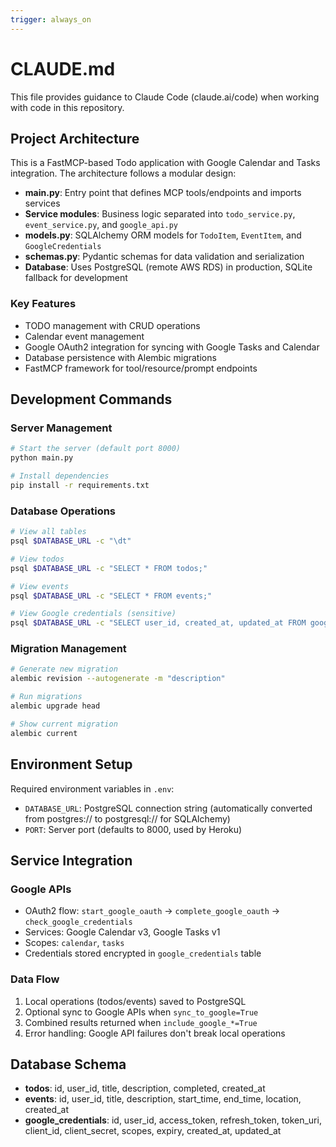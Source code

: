 ```yaml
---
trigger: always_on
---
```


# CLAUDE.md

This file provides guidance to Claude Code (claude.ai/code) when working with code in this repository.

## Project Architecture

This is a FastMCP-based Todo application with Google Calendar and Tasks integration. The architecture follows a modular design:

- **main.py**: Entry point that defines MCP tools/endpoints and imports services
- **Service modules**: Business logic separated into `todo_service.py`, `event_service.py`, and `google_api.py`
- **models.py**: SQLAlchemy ORM models for `TodoItem`, `EventItem`, and `GoogleCredentials`
- **schemas.py**: Pydantic schemas for data validation and serialization
- **Database**: Uses PostgreSQL (remote AWS RDS) in production, SQLite fallback for development

### Key Features
- TODO management with CRUD operations
- Calendar event management  
- Google OAuth2 integration for syncing with Google Tasks and Calendar
- Database persistence with Alembic migrations
- FastMCP framework for tool/resource/prompt endpoints

## Development Commands

### Server Management
```bash
# Start the server (default port 8000)
python main.py

# Install dependencies
pip install -r requirements.txt
```

### Database Operations
```bash
# View all tables
psql $DATABASE_URL -c "\dt"

# View todos
psql $DATABASE_URL -c "SELECT * FROM todos;"

# View events  
psql $DATABASE_URL -c "SELECT * FROM events;"

# View Google credentials (sensitive)
psql $DATABASE_URL -c "SELECT user_id, created_at, updated_at FROM google_credentials;"
```

### Migration Management
```bash
# Generate new migration
alembic revision --autogenerate -m "description"

# Run migrations
alembic upgrade head

# Show current migration
alembic current
```

## Environment Setup

Required environment variables in `.env`:
- `DATABASE_URL`: PostgreSQL connection string (automatically converted from postgres:// to postgresql:// for SQLAlchemy)
- `PORT`: Server port (defaults to 8000, used by Heroku)

## Service Integration

### Google APIs
- OAuth2 flow: `start_google_oauth` → `complete_google_oauth` → `check_google_credentials`
- Services: Google Calendar v3, Google Tasks v1
- Scopes: `calendar`, `tasks`
- Credentials stored encrypted in `google_credentials` table

### Data Flow
1. Local operations (todos/events) saved to PostgreSQL
2. Optional sync to Google APIs when `sync_to_google=True`
3. Combined results returned when `include_google_*=True`
4. Error handling: Google API failures don't break local operations

## Database Schema

- **todos**: id, user_id, title, description, completed, created_at
- **events**: id, user_id, title, description, start_time, end_time, location, created_at  
- **google_credentials**: id, user_id, access_token, refresh_token, token_uri, client_id, client_secret, scopes, expiry, created_at, updated_at